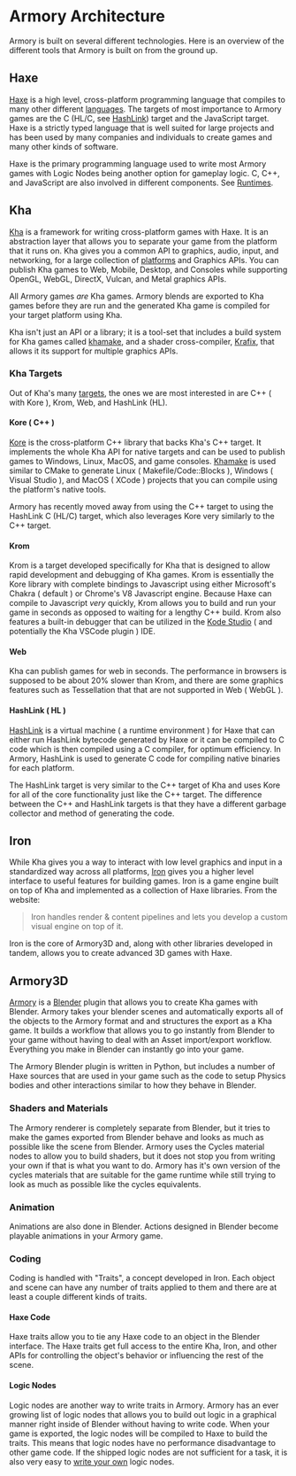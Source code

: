 # Armory Architecture

Armory is built on several different technologies. Here is an overview of the different tools that Armory is built on from the ground up.

## Haxe

[Haxe](https://haxe.org) is a high level, cross-platform programming language that compiles to many other different [languages](https://haxe.org/documentation/introduction/compiler-targets.html). The targets of most importance to Armory games are the C (HL/C, see [HashLink](#/?id=hashlink)) target and the JavaScript target. Haxe is a strictly typed language that is well suited for large projects and has been used by many companies and individuals to create games and many other kinds of software.

Haxe is the primary programming language used to write most Armory games with Logic Nodes being another option for gameplay logic. C, C++, and JavaScript are also involved in different components. See [Runtimes](#/?id=runtimes). 

## Kha

[Kha](https://github.com/Kode/Kha) is a framework for writing cross-platform games with Haxe. It is an abstraction layer that allows you to separate your game from the platform that it runs on. Kha gives you a common API to graphics, audio, input, and networking, for a large collection of [platforms](https://github.com/Kode/Kha/wiki/Features#supported-platforms) and Graphics APIs. You can publish Kha games to Web, Mobile, Desktop, and Consoles while supporting OpenGL, WebGL, DirectX, Vulcan, and Metal graphics APIs.

All Armory games *are* Kha games. Armory blends are exported to Kha games before they are run and the generated Kha game is compiled for your target platform using Kha.

Kha isn't just an API or a library; it is a tool-set that includes a build system for Kha games called [khamake](https://github.com/Kode/khamake), and a shader cross-compiler, [Krafix](https://github.com/Kode/krafix), that allows it its support for multiple graphics APIs.

### Kha Targets

Out of Kha's many [targets](https://github.com/Kode/Kha/wiki/Features), the ones we are most interested in are C++ ( with Kore ), Krom, Web, and HashLink (HL).

#### Kore ( C++ )

[Kore](https://github.com/Kode/Kore) is the cross-platform C++ library that backs Kha's C++ target. It implements the whole Kha API for native targets and can be used to publish games to Windows, Linux, MacOS, and game consoles. [Khamake](https://github.com/Kode/khamake) is used similar to CMake to generate Linux ( Makefile/Code::Blocks ), Windows ( Visual Studio ), and MacOS ( XCode ) projects that you can compile using the platform's native tools.

Armory has recently moved away from using the C++ target to using the HashLink C (HL/C) target, which also leverages Kore very similarly to the C++ target.

#### Krom

Krom is a target developed specifically for Kha that is designed to allow rapid development and debugging of Kha games. Krom is essentially the Kore library with complete bindings to Javascript using either Microsoft's Chakra ( default ) or Chrome's V8 Javascript engine. Because Haxe can compile to Javascript *very* quickly, Krom allows you to build and run your game in seconds as opposed to waiting for a lengthy C++ build. Krom also features a built-in debugger that can be utilized in the [Kode Studio](https://github.com/Kode/KodeStudio) ( and potentially the Kha VSCode plugin ) IDE.

#### Web

Kha can publish games for web in seconds. The performance in browsers is supposed to be about 20% slower than Krom, and there are some graphics features such as Tessellation that that are not supported in Web ( WebGL ).

#### HashLink ( HL )

[HashLink](https://hashlink.haxe.org/) is a virtual machine ( a runtime environment ) for Haxe that can either run HashLink bytecode generated by Haxe or it can be compiled to C code which is then compiled using a C compiler, for optimum efficiency. In Armory, HashLink is used to generate C code for compiling native binaries for each platform.

The HashLink target is very similar to the C++ target of Kha and uses Kore for all of the core functionality just like the C++ target. The difference between the C++ and HashLink targets is that they have a different garbage collector and method of generating the code.

## Iron

While Kha gives you a way to interact with low level graphics and input in a standardized way across all platforms, [Iron](https://armory3d.org/iron/#/) gives you a higher level interface to useful features for building games. Iron is a game engine built on top of Kha and implemented as a collection of Haxe libraries. From the website:

> Iron handles render & content pipelines and lets you develop a custom visual engine on top of it.

Iron is the core of Armory3D and, along with other libraries developed in tandem, allows you to create advanced 3D games with Haxe.

## Armory3D

[Armory](https://armory3d.org) is a [Blender](https://blender.org) plugin that allows you to create Kha games with Blender. Armory takes your blender scenes and automatically exports all of the objects to the Armory format and and structures the export as a Kha game. It builds a workflow that allows you to go instantly from Blender to your game without having to deal with an Asset import/export workflow. Everything you make in Blender can instantly go into your game.

The Armory Blender plugin is written in Python, but includes a number of Haxe sources that are used in your game such as the code to setup Physics bodies and other interactions similar to how they behave in Blender.

### Shaders and Materials

The Armory renderer is completely separate from Blender, but it tries to make the games exported from Blender behave and looks as much as possible like the scene from Blender. Armory uses the Cycles material nodes to allow you to build shaders, but it does not stop you from writing your own if that is what you want to do. Armory has it's own version of the cycles materials that are suitable for the game runtime while still trying to look as much as possible like the cycles equivalents.

### Animation

Animations are also done in Blender. Actions designed in Blender become playable animations in your Armory game.

### Coding

Coding is handled with "Traits", a concept developed in Iron. Each object and scene can have any number of traits applied to them and there are at least a couple different kinds of traits.

#### Haxe Code

Haxe traits allow you to tie any Haxe code to an object in the Blender interface. The Haxe traits get full access to the entire Kha, Iron, and other APIs for controlling the object's behavior or influencing the rest of the scene.

#### Logic Nodes

Logic nodes are another way to write traits in Armory. Armory has an ever growing list of logic nodes that allows you to build out logic in a graphical manner right inside of Blender without having to write code. When your game is exported, the logic nodes will be compiled to Haxe to build the traits. This means that logic nodes have no performance disadvantage to other game code. If the shipped logic nodes are not sufficient for a task, it is also very easy to [write your own](/dev/logicnodes) logic nodes.
